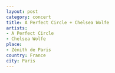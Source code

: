 ```yaml
---
layout: post
category: concert
title: A Perfect Circle + Chelsea Wolfe
artists: 
- A Perfect Circle
- Chelsea Wolfe
place: 
- Zénith de Paris
country: France
city: Paris
---
```


